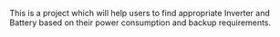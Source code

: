 This is a project which will help users to find appropriate Inverter and Battery based on their power consumption and backup requirements.


